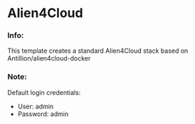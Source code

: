 # Alien4Cloud

### Info:

 This template creates a standard Alien4Cloud stack based on Antillion/alien4cloud-docker

### Note:

 Default login credentials:

 - User: admin
 - Password: admin

